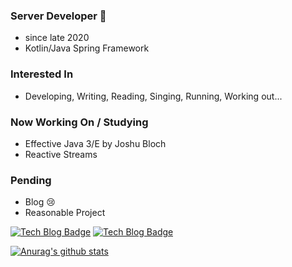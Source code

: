 
### Server Developer 👋
- since late 2020
- Kotlin/Java Spring Framework

### Interested In
- Developing, Writing, Reading, Singing, Running, Working out...

### Now Working On / Studying 
- Effective Java 3/E by Joshu Bloch
- Reactive Streams

### Pending
- Blog 😢
- Reasonable Project

[![Tech Blog Badge](http://img.shields.io/badge/-Private%20Blog-black?style=flat-square&logo=git&link=https://ko-ing.github.io/)](https://ko-ing.github.io/)
[![Tech Blog Badge](http://img.shields.io/badge/-Development%20Study-black?style=flat-square&logo=notion&link=https://grizzled-saxophone-561.notion.site/Development-Study-15d76597f72648f8bcb035344f92d9ab)](https://grizzled-saxophone-561.notion.site/Development-Study-15d76597f72648f8bcb035344f92d9ab)

[![Anurag's github stats](https://github-readme-stats.vercel.app/api?username=ko-ing)](https://github.com/anuraghazra/github-readme-stats)

<!--
**ko-ing/ko-ing** is a ✨ _special_ ✨ repository because its `README.md` (this file) appears on your GitHub profile.

Here are some ideas to get you started:

- 🔭 I’m currently working on ...
- 🌱 I’m currently learning ...
- 👯 I’m looking to collaborate on ...
- 🤔 I’m looking for help with ...
- 💬 Ask me about ...
- 📫 How to reach me: ...
- 😄 Pronouns: ...
- ⚡ Fun fact: ...
-->

